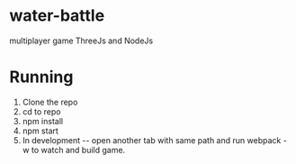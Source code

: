 # water-battle
multiplayer game ThreeJs and NodeJs

# Running
1. Clone the repo
2. cd to repo
3. npm install
4. npm start
5. In development -- open another tab with same path and run webpack -w to watch and build game. 